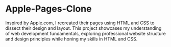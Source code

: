 # Apple-Pages-Clone
Inspired by Apple.com, I recreated their pages using HTML and CSS to dissect their design and layout. This project showcases my understanding of web development fundamentals, exploring professional website structure and design principles while honing my skills in HTML and CSS.
